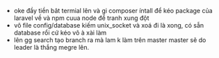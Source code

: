  - oke đầy tiền bât termial lên và gi composer íntall để kéo package của laravel về và npm cuua node để tranh xung đột
 - vô file config/database kiếm unix_socket và xoá đi là xong,
    có sẫn database rổi cứ kéo vô à xài làm 
 - lên gg search tạo branch ra mà lam k làm trên master 
    master sẽ do leader là thắng megre lên.
